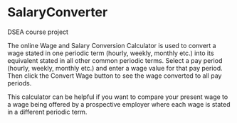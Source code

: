SalaryConverter
===============

DSEA course project

The online Wage and Salary Conversion Calculator is used to convert a wage stated in one periodic term (hourly, weekly, monthly etc.) into its equivalent stated in all other common periodic terms. Select a pay period (hourly, weekly, monthly etc.) and enter a wage value for that pay period. Then click the Convert Wage button to see the wage converted to all pay periods.

This calculator can be helpful if you want to compare your present wage to a wage being offered by a prospective employer where each wage is stated in a different periodic term.
